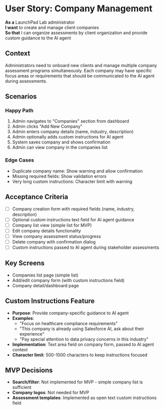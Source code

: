# User Story: Company Management

**As a** LaunchPad Lab administrator  
**I want** to create and manage client companies  
**So that** I can organize assessments by client organization and provide custom guidance to the AI agent

## Context
Administrators need to onboard new clients and manage multiple company assessment programs simultaneously. Each company may have specific focus areas or requirements that should be communicated to the AI agent during assessments.

## Scenarios

### Happy Path
1. Admin navigates to "Companies" section from dashboard
2. Admin clicks "Add New Company"
3. Admin enters company details (name, industry, description)
4. Admin optionally adds custom instructions for AI agent
5. System saves company and shows confirmation
6. Admin can view company in the companies list

### Edge Cases
- Duplicate company name: Show warning and allow confirmation
- Missing required fields: Show validation errors
- Very long custom instructions: Character limit with warning

## Acceptance Criteria
- [ ] Company creation form with required fields (name, industry, description)
- [ ] Optional custom instructions text field for AI agent guidance
- [ ] Company list view (simple list for MVP)
- [ ] Edit company details functionality
- [ ] View company assessment status/progress
- [ ] Delete company with confirmation dialog
- [ ] Custom instructions passed to AI agent during stakeholder assessments

## Key Screens
- Companies list page (simple list)
- Add/edit company form (with custom instructions field)
- Company detail/dashboard page

## Custom Instructions Feature
- **Purpose**: Provide company-specific guidance to AI agent
- **Examples**: 
  - "Focus on healthcare compliance requirements"
  - "This company is already using Salesforce AI, ask about their experience"
  - "Pay special attention to data privacy concerns in this industry"
- **Implementation**: Text area field on company form, passed to AI agent context
- **Character limit**: 500-1000 characters to keep instructions focused

## MVP Decisions
- **Search/filter**: Not implemented for MVP - simple company list is sufficient
- **Company logos**: Not needed for MVP
- **Assessment templates**: Implemented as open text custom instructions field 